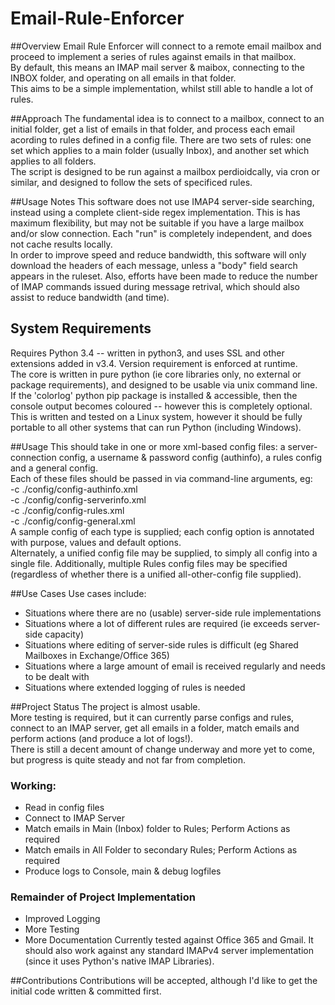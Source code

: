 # Email-Rule-Enforcer
##Overview
Email Rule Enforcer will connect to a remote email mailbox and proceed to implement a series of rules against emails in that mailbox.  
By default, this means an IMAP mail server & maibox, connecting to the INBOX folder, and operating on all emails in that folder.  
This aims to be a simple implementation, whilst still able to handle a lot of rules.  

##Approach
The fundamental idea is to connect to a mailbox, connect to an initial folder, get a list of emails in that folder, and process each email 
acording to rules defined in a config file. There are two sets of rules: one set which applies to a main folder (usually Inbox), and another set which applies to all folders.  
The script is designed to be run against a mailbox perdioidcally, via cron or similar, and designed to follow the sets of specificed rules.

##Usage Notes
This software does not use IMAP4 server-side searching, instead using a complete client-side regex implementation. This is has maximum flexibility, but may not be suitable if you have a large mailbox and/or slow connection. Each "run" is completely independent, and does not cache results locally.  
In order to improve speed and reduce bandwidth, this software will only download the headers of each message, unless a "body" field search appears in the ruleset. Also, efforts have been made to reduce the number of IMAP commands issued during message retrival, which should also assist to reduce bandwidth (and time).   

## System Requirements
Requires Python 3.4 -- written in python3, and uses SSL and other extensions added in v3.4. Version requirement is enforced at runtime.  
The core is written in pure python (ie core libraries only, no external or package requirements), and designed to be usable via unix command line.  
If the 'colorlog' python pip package is installed & accessible, then the console output becomes coloured -- however this is completely optional.  
This is written and tested on a Linux system, however it should be fully portable to all other systems that can run Python (including Windows).  

##Usage
This should take in one or more xml-based config files: a server-connection config, a username & password config (authinfo), a rules config and a general config.  
Each of these files should be passed in via command-line arguments, eg:  
-c ./config/config-authinfo.xml  
-c ./config/config-serverinfo.xml  
-c ./config/config-rules.xml  
-c ./config/config-general.xml  
A sample config of each type is supplied; each config option is annotated with purpose, values and default options.  
Alternately, a unified config file may be supplied, to simply all config into a single file.
Additionally, multiple Rules config files may be specified (regardless of whether there is a unified all-other-config file supplied).  

##Use Cases
Use cases include:
* Situations where there are no (usable) server-side rule implementations
* Situations where a lot of different rules are required (ie exceeds server-side capacity)
* Situations where editing of server-side rules is difficult (eg Shared Mailboxes in Exchange/Office 365)
* Situations where a large amount of email is received regularly and needs to be dealt with
* Situations where extended logging of rules is needed

##Project Status
The project is almost usable.  
More testing is required, but it can currently parse configs and rules, connect to an IMAP server, get all emails in a folder, match emails and perform actions (and produce a lot of logs!).  
There is still a decent amount of change underway and more yet to come, but progress is quite steady and not far from completion.
### Working:
* Read in config files
* Connect to IMAP Server
* Match emails in Main (Inbox) folder to Rules; Perform Actions as required
* Match emails in All Folder to secondary Rules; Perform Actions as required
* Produce logs to Console, main & debug logfiles

### Remainder of Project Implementation
* Improved Logging
* More Testing
* More Documentation
Currently tested against Office 365 and Gmail. It should also work against any standard IMAPv4 server implementation (since it uses Python's native IMAP Libraries).

##Contributions
Contributions will be accepted, although I'd like to get the initial code written & committed first.

